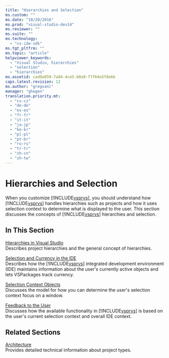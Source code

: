 ```yaml
---
title: "Hierarchies and Selection"
ms.custom: ""
ms.date: "10/20/2016"
ms.prod: "visual-studio-dev14"
ms.reviewer: ""
ms.suite: ""
ms.technology: 
  - "vs-ide-sdk"
ms.tgt_pltfrm: ""
ms.topic: "article"
helpviewer_keywords: 
  - "Visual Studio, hierarchies"
  - "selection"
  - "hierarchies"
ms.assetid: cad0a859-7a84-4ce5-b0a9-f7f64e5f8ebb
caps.latest.revision: 12
ms.author: "gregvanl"
manager: "ghogen"
translation.priority.mt: 
  - "cs-cz"
  - "de-de"
  - "es-es"
  - "fr-fr"
  - "it-it"
  - "ja-jp"
  - "ko-kr"
  - "pl-pl"
  - "pt-br"
  - "ru-ru"
  - "tr-tr"
  - "zh-cn"
  - "zh-tw"
---
```

# Hierarchies and Selection
When you customize [!INCLUDE[vsprvs](../code-quality/includes/vsprvs_md.md)], you should understand how [!INCLUDE[vsprvs](../code-quality/includes/vsprvs_md.md)] handles hierarchies such as projects and how it uses selection context to determine what is displayed to the user. This section discusses the concepts of [!INCLUDE[vsprvs](../code-quality/includes/vsprvs_md.md)] hierarchies and selection.  
  
## In This Section  
 [Hierarchies in Visual Studio](../extensibility-internals/hierarchies-in-visual-studio.md)  
 Describes project hierarchies and the general concept of hierarchies.  
  
 [Selection and Currency in the IDE](../extensibility-internals/selection-and-currency-in-the-ide.md)  
 Describes how the [!INCLUDE[vsprvs](../code-quality/includes/vsprvs_md.md)] integrated development environment (IDE) maintains information about the user's currently active objects and lets VSPackages track currency.  
  
 [Selection Context Objects](../extensibility-internals/selection-context-objects.md)  
 Discusses the model for how you can determine the user's selection context focus on a window.  
  
 [Feedback to the User](../extensibility-internals/feedback-to-the-user.md)  
 Discusses how the available functionality in [!INCLUDE[vsprvs](../code-quality/includes/vsprvs_md.md)] is based on the user's current selection context and overall IDE context.  
  
## Related Sections  
 [Architecture](../extensibility-internals/project-types-architecture.md)  
 Provides detailed technical information about project types.